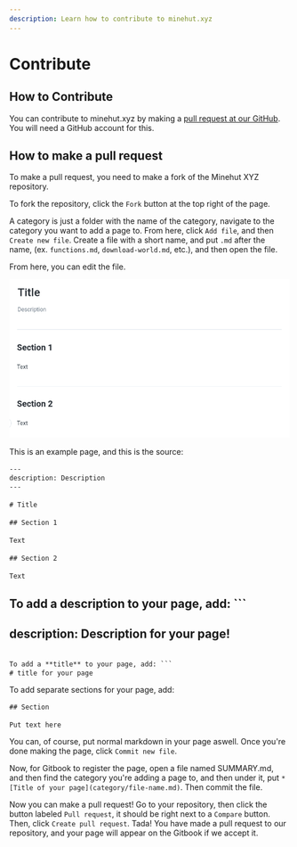 ```yaml
---
description: Learn how to contribute to minehut.xyz
---
```


# Contribute

## How to Contribute

You can contribute to minehut.xyz by making a [pull request at our GitHub](https://github.com/TeamMH/minehutxyz).
You will need a GitHub account for this.

## How to make a pull request

To make a pull request, you need to make a fork of the Minehut XYZ repository.

To fork the repository, click the `Fork` button at the top right of the page.

A category is just a folder with the name of the category, navigate to the category you want to add a page to. From here, click `Add file`, and then `Create new file`. Create a file with a short name, and put `.md` after the name, (ex. `functions.md`, `download-world.md`, etc.), and then open the file.

From here, you can edit the file.

![](./.gitbook/assets/example.png)

This is an example page, and this is the source:

```
---
description: Description
---

# Title

## Section 1

Text

## Section 2

Text
```

To add a **description** to your page, add: ```
---
description: Description for your page!
---
```

To add a **title** to your page, add: ```
# title for your page
```

To add separate sections for your page, add:
```
## Section

Put text here
```

You can, of course, put normal markdown in your page aswell.
Once you're done making the page, click `Commit new file`.

Now, for Gitbook to register the page, open a file named SUMMARY.md, and then find the category you're adding a page to, and then under it, put `* [Title of your page](category/file-name.md)`. Then commit the file.

Now you can make a pull request!
Go to your repository, then click the button labeled `Pull request`, it should be right next to a `Compare` button. Then, click `Create pull request`. Tada! You have made a pull request to our repository, and your page will appear on the Gitbook if we accept it.
